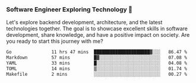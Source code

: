 ### Software Engineer Exploring Technology 🚀 

Let's explore backend development, architecture, and the latest technologies together. The goal is to showcase excellent skills in software development, share knowledge, and have a positive impact on society. Are you ready to start this journey with me?

<!--START_SECTION:waka-->

```txt
Go               11 hrs 47 mins  █████████████████████▓░░░   86.47 %
Markdown         57 mins         █▓░░░░░░░░░░░░░░░░░░░░░░░   07.08 %
YAML             33 mins         █░░░░░░░░░░░░░░░░░░░░░░░░   04.08 %
TOML             14 mins         ▒░░░░░░░░░░░░░░░░░░░░░░░░   01.74 %
Makefile         2 mins          ░░░░░░░░░░░░░░░░░░░░░░░░░   00.27 %
```

<!--END_SECTION:waka-->
